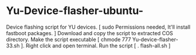 # Yu-Device-flasher-ubuntu-
Device flashing script for YU devices.
[ sudo Permissions needed, It'll install fastboot packages. ]
Download and copy the script to extracted COS directory.
Make the script executable [ chmode 777 Yu-device-flasher-33.sh ].
Right click and open terminal.
Run the script [ . flash-all.sh ]
